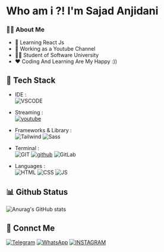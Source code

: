 # Who am i ?! I'm Sajad Anjidani
### 👨‍💻 About Me
- 🌱 Learning React Js
- 💼 Working as a Youtube Channel
- 👨‍🎓 Student of Software University
- ♥️ Coding And Learning Are My Happy :))

## 🔧 Tech Stack
- IDE : <br />
![VSCODE](https://img.shields.io/badge/VSCode-0078D4?style=for-the-badge&logo=visual%20studio%20code&logoColor=white)

- Streaming : <br />
<a href="#"><img alt="youtube" src="https://img.shields.io/badge/YouTube-FF0000?style=for-the-badge&logo=youtube&logoColor=white"></a>

- Frameworks & Library : <br />
![Tailwind](https://img.shields.io/badge/Tailwind_CSS-38B2AC?style=for-the-badge&logo=tailwind-css&logoColor=white) ![Sass](https://img.shields.io/badge/Sass-CC6699?style=for-the-badge&logo=sass&logoColor=white)

- Terminal : <br />
![GIT](https://img.shields.io/badge/GIT-E44C30?style=for-the-badge&logo=git&logoColor=white)
<a href="#"><img alt="github" src="https://img.shields.io/badge/GitHub-100000?style=for-the-badge&logo=github&logoColor=white"></a>
![GitLab](https://img.shields.io/badge/GitLab-330F63?style=for-the-badge&logo=gitlab&logoColor=white)
  
- Languages : <br />
![HTML](https://img.shields.io/badge/HTML5-E34F26?style=for-the-badge&logo=html5&logoColor=white)
![CSS](https://img.shields.io/badge/CSS3-1572B6?style=for-the-badge&logo=css3&logoColor=white)
![JS](https://img.shields.io/badge/JavaScript-323330?style=for-the-badge&logo=javascript&logoColor=F7DF1E)

## 📊 Github Status
![Anurag's GitHub stats](https://github-readme-stats.vercel.app/api?username=sajadanjidani&show_icons=true&theme=tokyonight)

## 📱 Connct Me
<a href="https://t.me/sajadanjiidanii"><img alt="Telegram" src="https://img.shields.io/badge/Telegram-2CA5E0?style=for-the-badge&logo=telegram&logoColor=white"></a>
<a href="https://wa.me/+989936893100"><img alt="WhatsApp" src="https://img.shields.io/badge/WhatsApp-25D366?style=for-the-badge&logo=WhatsApp&logoColor=white"></a>
<a href="https://www.instagram.com/sajadanjiidanii"><img alt="INSTAGRAM" src="https://img.shields.io/badge/Instagram-E4405F?style=for-the-badge&logo=instagram&logoColor=white"></a>
